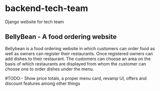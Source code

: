 # backend-tech-team
Django website for tech team

## BellyBean - A food ordering website

Bellybean is a food ordering website in which customers can order food as well as owners can register their restaurants. Once registered owners can add dishes to their restaurant. The customers can choose an area on the basis of which restaurants are displayed from whom the customer can choose one to order dishes under the menu.


#TODO:- Show price totals, a proper menu card, revamp UI, offers and discount features among other things
